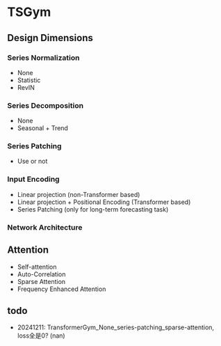 # TSGym

## Design Dimensions
### Series Normalization
- None
- Statistic
- RevIN

### Series Decomposition
- None
- Seasonal + Trend

### Series Patching 
- Use or not

### Input Encoding
- Linear projection (non-Transformer based)
- Linear projection + Positional Encoding (Transformer based)
- Series Patching (only for long-term forecasting task)

### Network Architecture

## Attention
- Self-attention
- Auto-Correlation
- Sparse Attention
- Frequency Enhanced Attention

## todo
- 20241211: TransformerGym_None_series-patching_sparse-attention, loss全是0? (nan)
